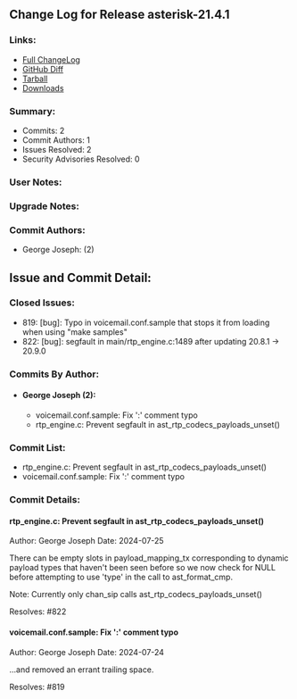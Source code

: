 
## Change Log for Release asterisk-21.4.1

### Links:

 - [Full ChangeLog](https://downloads.asterisk.org/pub/telephony/asterisk/releases/ChangeLog-21.4.1.md)  
 - [GitHub Diff](https://github.com/asterisk/asterisk/compare/21.4.0...21.4.1)  
 - [Tarball](https://downloads.asterisk.org/pub/telephony/asterisk/asterisk-21.4.1.tar.gz)  
 - [Downloads](https://downloads.asterisk.org/pub/telephony/asterisk)  

### Summary:

- Commits: 2
- Commit Authors: 1
- Issues Resolved: 2
- Security Advisories Resolved: 0

### User Notes:


### Upgrade Notes:


### Commit Authors:

- George Joseph: (2)

## Issue and Commit Detail:

### Closed Issues:

  - 819: [bug]: Typo in voicemail.conf.sample that stops it from loading when using "make samples"
  - 822: [bug]: segfault in main/rtp_engine.c:1489 after updating 20.8.1 -> 20.9.0

### Commits By Author:

- #### George Joseph (2):
  - voicemail.conf.sample: Fix ':' comment typo
  - rtp_engine.c: Prevent segfault in ast_rtp_codecs_payloads_unset()


### Commit List:

-  rtp_engine.c: Prevent segfault in ast_rtp_codecs_payloads_unset()
-  voicemail.conf.sample: Fix ':' comment typo

### Commit Details:

#### rtp_engine.c: Prevent segfault in ast_rtp_codecs_payloads_unset()
  Author: George Joseph
  Date:   2024-07-25

  There can be empty slots in payload_mapping_tx corresponding to
  dynamic payload types that haven't been seen before so we now
  check for NULL before attempting to use 'type' in the call to
  ast_format_cmp.

  Note: Currently only chan_sip calls ast_rtp_codecs_payloads_unset()

  Resolves: #822

#### voicemail.conf.sample: Fix ':' comment typo
  Author: George Joseph
  Date:   2024-07-24

  ...and removed an errant trailing space.

  Resolves: #819

